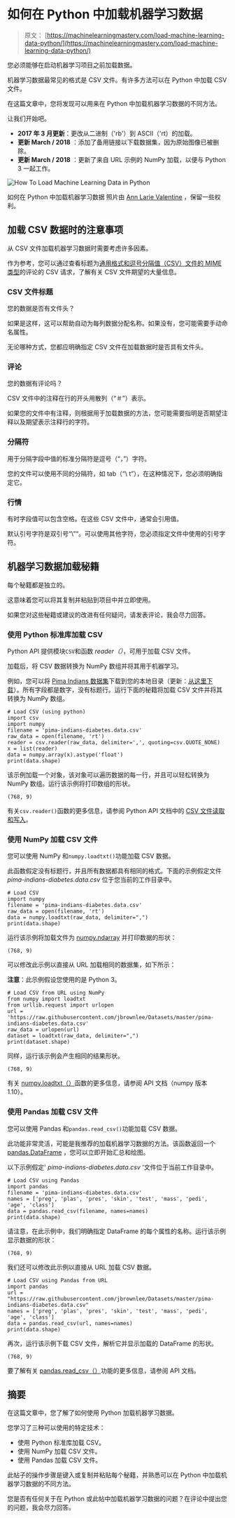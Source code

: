 # 如何在 Python 中加载机器学习数据

> 原文： [https://machinelearningmastery.com/load-machine-learning-data-python/](https://machinelearningmastery.com/load-machine-learning-data-python/)

您必须能够在启动机器学习项目之前加载数据。

机器学习数据最常见的格式是 CSV 文件。有许多方法可以在 Python 中加载 CSV 文件。

在这篇文章中，您将发现可以用来在 Python 中加载机器学习数据的不同方法。

让我们开始吧。

*   **2017 年 3 月更新**：更改从二进制（'rb'）到 ASCII（'rt）的加载。
*   **更新 March / 2018** ：添加了备用链接以下载数据集，因为原始图像已被删除。
*   **更新 March / 2018** ：更新了来自 URL 示例的 NumPy 加载，以便与 Python 3 一起工作。

![How To Load Machine Learning Data in Python](img/49594b43959868dd764277469c14f5de.jpg)

如何在 Python 中加载机器学习数据
照片由 [Ann Larie Valentine](https://www.flickr.com/photos/sanfranannie/2905016974/) ，保留一些权利。

## 加载 CSV 数据时的注意事项

从 CSV 文件加载机器学习数据时需要考虑许多因素。

作为参考，您可以通过查看标题为[通用格式和逗号分隔值（CSV）文件的 MIME 类型](https://tools.ietf.org/html/rfc4180)的评论的 CSV 请求，了解有关 CSV 文件期望的大量信息。

### CSV 文件标题

您的数据是否有文件头？

如果是这样，这可以帮助自动为每列数据分配名称。如果没有，您可能需要手动命名属性。

无论哪种方式，您都应明确指定 CSV 文件在加载数据时是否具有文件头。

### 评论

您的数据有评论吗？

CSV 文件中的注释在行的开头用散列（“＃”）表示。

如果您的文件中有注释，则根据用于加载数据的方法，您可能需要指明是否期望注释以及期望表示注释行的字符。

### 分隔符

用于分隔字段中值的标准分隔符是逗号（“，”）字符。

您的文件可以使用不同的分隔符，如 tab（“\ t”），在这种情况下，您必须明确指定它。

### 行情

有时字段值可以包含空格。在这些 CSV 文件中，通常会引用值。

默认引号字符是双引号“\”“。可以使用其他字符，您必须指定文件中使用的引号字符。

## 机器学习数据加载秘籍

每个秘籍都是独立的。

这意味着您可以将其复制并粘贴到项目中并立即使用。

如果您对这些秘籍或建议的改进有任何疑问，请发表评论，我会尽力回答。

### 使用 Python 标准库加载 CSV

Python API 提供模块`CSV`和函数 _reader（）_，可用于加载 CSV 文件。

加载后，将 CSV 数据转换为 NumPy 数组并将其用于机器学习。

例如，您可以将 [Pima Indians 数据集](https://archive.ics.uci.edu/ml/datasets/Pima+Indians+Diabetes)下载到您的本地目录（更新：[从这里下载](https://raw.githubusercontent.com/jbrownlee/Datasets/master/pima-indians-diabetes.data.csv)）。所有字段都是数字，没有标题行。运行下面的秘籍将加载 CSV 文件并将其转换为 NumPy 数组。

```
# Load CSV (using python)
import csv
import numpy
filename = 'pima-indians-diabetes.data.csv'
raw_data = open(filename, 'rt')
reader = csv.reader(raw_data, delimiter=',', quoting=csv.QUOTE_NONE)
x = list(reader)
data = numpy.array(x).astype('float')
print(data.shape)
```

该示例加载一个对象，该对象可以遍历数据的每一行，并且可以轻松转换为 NumPy 数组。运行该示例将打印数组的形状。

```
(768, 9)
```

有关`csv.reader()`函数的更多信息，请参阅 Python API 文档中的 [CSV 文件读取和写入](https://docs.python.org/2/library/csv.html)。

### 使用 NumPy 加载 CSV 文件

您可以使用 NumPy 和`numpy.loadtxt()`功能加载 CSV 数据。

此函数假定没有标题行，并且所有数据都具有相同的格式。下面的示例假定文件 _pima-indians-diabetes.data.csv_ 位于您当前的工作目录中。

```
# Load CSV
import numpy
filename = 'pima-indians-diabetes.data.csv'
raw_data = open(filename, 'rt')
data = numpy.loadtxt(raw_data, delimiter=",")
print(data.shape)
```

运行该示例将加载文件为 [numpy.ndarray](http://docs.scipy.org/doc/numpy-1.10.0/reference/generated/numpy.ndarray.html) 并打印数据的形状：

```
(768, 9)
```

可以修改此示例以直接从 URL 加载相同的数据集，如下所示：

**注意**：此示例假设您使用的是 Python 3。

```
# Load CSV from URL using NumPy
from numpy import loadtxt
from urllib.request import urlopen
url = 'https://raw.githubusercontent.com/jbrownlee/Datasets/master/pima-indians-diabetes.data.csv'
raw_data = urlopen(url)
dataset = loadtxt(raw_data, delimiter=",")
print(dataset.shape)
```

同样，运行该示例会产生相同的结果形状。

```
(768, 9)
```

有关 [numpy.loadtxt（）](http://docs.scipy.org/doc/numpy-1.10.0/reference/generated/numpy.loadtxt.html)函数的更多信息，请参阅 API 文档（numpy 版本 1.10）。

### 使用 Pandas 加载 CSV 文件

您可以使用 Pandas 和`pandas.read_csv()`功能加载 CSV 数据。

此功能非常灵活，可能是我推荐的加载机器学习数据的方法。该函数返回一个 [pandas.DataFrame](http://pandas.pydata.org/pandas-docs/stable/generated/pandas.DataFrame.html) ，您可以立即开始汇总和绘图。

以下示例假定' _pima-indians-diabetes.data.csv_ '文件位于当前工作目录中。

```
# Load CSV using Pandas
import pandas
filename = 'pima-indians-diabetes.data.csv'
names = ['preg', 'plas', 'pres', 'skin', 'test', 'mass', 'pedi', 'age', 'class']
data = pandas.read_csv(filename, names=names)
print(data.shape)
```

请注意，在此示例中，我们明确指定 DataFrame 的每个属性的名称。运行该示例显示数据的形状：

```
(768, 9)
```

我们还可以修改此示例以直接从 URL 加载 CSV 数据。

```
# Load CSV using Pandas from URL
import pandas
url = "https://raw.githubusercontent.com/jbrownlee/Datasets/master/pima-indians-diabetes.data.csv"
names = ['preg', 'plas', 'pres', 'skin', 'test', 'mass', 'pedi', 'age', 'class']
data = pandas.read_csv(url, names=names)
print(data.shape)
```

再次，运行该示例下载 CSV 文件，解析它并显示加载的 DataFrame 的形状。

```
(768, 9)
```

要了解有关 [pandas.read_csv（）](http://pandas.pydata.org/pandas-docs/stable/generated/pandas.read_csv.html)功能的更多信息，请参阅 API 文档。

## 摘要

在这篇文章中，您了解了如何使用 Python 加载机器学习数据。

您学习了三种可以使用的特定技术：

*   使用 Python 标准库加载 CSV。
*   使用 NumPy 加载 CSV 文件。
*   使用 Pandas 加载 CSV 文件。

此帖子的操作步骤是键入或复制并粘贴每个秘籍，并熟悉可以在 Python 中加载机器学习数据的不同方法。

您是否有任何关于在 Python 或此帖中加载机器学习数据的问题？在评论中提出您的问题，我会尽力回答。